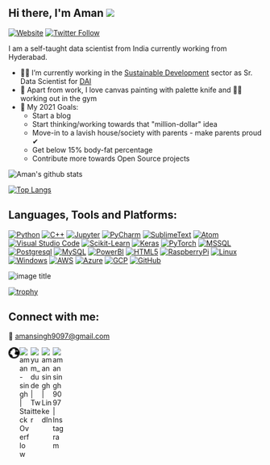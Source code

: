 ## Hi there, I'm Aman <img src="https://raw.githubusercontent.com/MartinHeinz/MartinHeinz/master/wave.gif" width="40px">

[![Website](https://img.shields.io/website?label=aman-singh.com&style=for-the-badge&url=https%3A%2F%2Faman-singh.com)](https://aman-singh.com)
[![Twitter Follow](https://img.shields.io/twitter/follow/yum_dude?color=1DA1F2&logo=twitter&style=for-the-badge)](https://twitter.com/intent/follow?original_referer=https%3A%2F%2Fgithub.com%2Fyum_dude&screen_name=yum_dude)

I am a self-taught data scientist from India currently working from Hyderabad.

- 👨‍💻 I’m currently working in the [Sustainable Development](https://www.un.org/development/desa/dspd/2030agenda-sdgs.html) sector as Sr. Data Scientist for [DAI](https://www.dai.com/)
- 🎨 Apart from work, I love canvas painting with palette knife and 🏋️‍♀️ working out in the gym
- 🥅 My 2021 Goals:
  - Start a blog
  - Start thinking/working towards that "million-dollar" idea
  - Move-in to a lavish house/society with parents - make parents proud ✔
  - Get below 15% body-fat percentage
  - Contribute more towards Open Source projects

![Aman's github stats](https://github-readme-stats.vercel.app/api?username=amansingh9097&show_icons=true&theme=dark)

[![Top Langs](https://github-readme-stats.vercel.app/api/top-langs/?username=amansingh9097&layout=compact&theme=dark)](https://github.com/anuraghazra/github-readme-stats)

## Languages, Tools and Platforms:
[<img alt="Python" width="26px" src="https://simpleicons.org/icons/python.svg" />][python]
[<img alt="C++" width="26px" src="https://simpleicons.org/icons/cplusplus.svg" />][c++]
[<img alt="Jupyter" width="26px" src="https://simpleicons.org/icons/jupyter.svg" />][jupyter]
[<img alt="PyCharm" width="26px" src="https://simpleicons.org/icons/pycharm.svg" />][pycharm]
[<img alt="SublimeText" width="26px" src="https://simpleicons.org/icons/sublimetext.svg" />][sublime]
[<img alt="Atom" width="26px" src="https://simpleicons.org/icons/atom.svg" />][atom]
[<img alt="Visual Studio Code" width="26px" src="https://simpleicons.org/icons/visualstudiocode.svg" />][vscode]
[<img alt="Scikit-Learn" width="26px" src="https://simpleicons.org/icons/scikit-learn.svg" />][scikit-learn]
[<img alt="Keras" width="26px" src="https://simpleicons.org/icons/keras.svg" />][keras]
[<img alt="PyTorch" width="26px" src="https://simpleicons.org/icons/pytorch.svg" />][pytorch]
[<img alt="MSSQL" width="26px" src="https://simpleicons.org/icons/microsoftsqlserver.svg" />][mssql]
[<img alt="Postgresql" width="26px" src="https://simpleicons.org/icons/postgresql.svg" />][psql]
[<img alt="MySQL" width="26px" src="https://simpleicons.org/icons/mysql.svg" />][mysql]
[<img alt="PowerBI" width="26px" src="https://simpleicons.org/icons/powerbi.svg" />][powerbi]
[<img alt="HTML5" width="26px" src="https://simpleicons.org/icons/html5.svg" />][html]
[<img alt="RaspberryPi" width="26px" src="https://simpleicons.org/icons/raspberrypi.svg" />][raspberrypi]
[<img alt="Linux" width="26px" src="https://simpleicons.org/icons/linux.svg" />][linux]
[<img alt="Windows" width="26px" src="https://simpleicons.org/icons/windows.svg" />][windows]
[<img alt="AWS" width="26px" src="https://simpleicons.org/icons/amazonaws.svg" />][aws]
[<img alt="Azure" width="26px" src="https://simpleicons.org/icons/microsoftazure.svg" />][azure]
[<img alt="GCP" width="26px" src="https://simpleicons.org/icons/googlecloud.svg" />][gcp]
[<img alt="GitHub" width="26px" src="https://simpleicons.org/icons/github.svg" />][github]

![image title](https://rushter.com/counter.svg)

[![trophy](https://github-profile-trophy.vercel.app/?username=amansingh9097&theme=darkhub)](https://github.com/ryo-ma/github-profile-trophy)

## Connect with me:

:email: amansingh9097@gmail.com<br>

[<img align="left" alt="aman-singh.com" width="22px" color="white" src="https://raw.githubusercontent.com/iconic/open-iconic/master/svg/globe.svg" />][website]
<!-- [<img align="left" alt="amansingh9097 | Medium" width="22px" src="https://cdn.jsdelivr.net/npm/simple-icons@v3/icons/medium.svg" />][medium] -->
<!-- [<img align="left" alt="amansingh9097 | YouTube" width="22px" src="https://cdn.jsdelivr.net/npm/simple-icons@v3/icons/youtube.svg" />][youtube] -->
[<img align="left" alt="aman-singh | StackOverflow" width="22px" src="https://cdn.jsdelivr.net/npm/simple-icons@3.13.0/icons/stackoverflow.svg" />][stackoverflow]
[<img align="left" alt="yum_dude | Twitter" width="22px" src="https://cdn.jsdelivr.net/npm/simple-icons@v3/icons/twitter.svg" />][twitter]
[<img align="left" alt="amansingh | LinkedIn" width="22px" src="https://cdn.jsdelivr.net/npm/simple-icons@v3/icons/linkedin.svg" />][linkedin]
[<img align="left" alt="amansingh9097 | Instagram" width="22px" src="https://cdn.jsdelivr.net/npm/simple-icons@v3/icons/instagram.svg" />][Instagram]

<br />
<br />

[website]: https://aman-singh.com/
[twitter]: https://twitter.com/yum_dude/
<!-- [youtube]: https://www.youtube.com/channel/amansingh9097/ -->
[linkedin]: https://linkedin.com/in/amansingh/
<!-- [medium]: https://medium.com/@loganyang -->
[stackoverflow]: https://stackoverflow.com/users/2397119/aman-singh/
[instagram]: https://instagram.com/amansingh9097/

[python]: https://www.python.org/
[c++]: https://www.cplusplus.com/
[jupyter]: https://jupyter.org/
[pycharm]: https://www.jetbrains.com/pycharm/
[vscode]: https://code.visualstudio.com/
[sublime]: https://www.sublimetext.com/3
[atom]: https://atom.io/
[scikit-learn]: https://scikit-learn.org/
[keras]: https://keras.io/
[pytorch]: https://pytorch.org/
[mssql]: https://www.microsoft.com/en-us/sql-server
[mysql]: https://www.mysql.com/
[psql]: https://www.postgresql.org/
[powerbi]: https://powerbi.microsoft.com/en-us/
[html]: https://html.com/
[raspberrypi]: https://www.raspberrypi.org/
[aws]: https://aws.amazon.com/
[gcp]: https://cloud.google.com/compute
[azure]: https://azure.microsoft.com/en-in/
[linux]: https://www.linux.org/
[windows]: https://www.microsoft.com/
[github]: https://github.com/amansingh9097/
